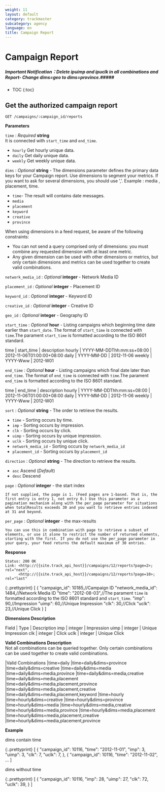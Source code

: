```yaml
---
weight: 11
layout: default
category: trackmaster
subcategory: agency
language: en
title: Campaign Report
---
```


# Campaign Report

##### Important Notification：Delete ipuimp and ipuclk in all combinations and Report- Change dims=geo to dims=province.#####





* TOC
{:toc}

## Get the authorized campaign report  

    GET /campaigns/:campaign_id/reports

**Parameters**

`time`
: _Required_ **string**  
It is connected with `start_time` and `end_time`.

  * `hourly` Get hourly unique data.
  * `daily` Get daily unique data.
  * `weekly` Get weekly unique data.

`dims`
: _Optional_ **string** - The dimensions parameter defines the primary data keys for your Campaign report. Use dimensions to segment your metrics. If you want to ask for several dimensions, you should use ','. Example : media , placement, time. 
  
  *  `time`- The result will contains date messages.   
  *  `media`    
  *  `placement` 
  *  `keyword` 
  *  `creative` 
  *  `province` 


When using dimensions in a feed request, be aware of the following constraints:

* You can not send a query comprised only of dimensions: you must combine any requested dimension with at least one metric.
* Any given dimension can be used with other dimensions or metrics, but only certain dimensions and metrics can be used together to create valid combinations. 

`network_media_id`
: _Optional_ **integer** - Network Media ID

`placement_id`
: _Optional_ **integer** - Placement ID

`keyword_id`
: _Optional_ **integer** - Keyword ID

`creative_id`
: _Optional_ **integer** - Creative ID

`geo_id`
: _Optional_ **integer** - Geography ID

`start_time`
: _Optional_ **hour** - Listing campaigns which beginning time date earlier than `start_date`. The format of `start_time` is connected with `time`.The parament  `start_time` is formatted according to the ISO 8601 standard.

time | start_time   | description
hourly   | YYYY-MM-DDThh:mm:ss+08:00   | 2012-11-06T01:00:00+08:00
daily    | YYYY-MM-DD     | 2012-11-06
weekly   | YYYY-Www     | 2012-W01



`end_time`
: _Optional_ **hour** - Listing campaigns which final date later than `end_time`. The format of `end_time` is connected with `time`.The parament `end_time` is formatted according to the ISO 8601 standard.

time | end_time   | description
hourly   | YYYY-MM-DDThh:mm:ss+08:00   | 2012-11-06T01:00:00+08:00
daily    | YYYY-MM-DD     | 2012-11-06
weekly   | YYYY-Www     | 2012-W01


`sort`
: _Optional_ **string** - The order to retrieve the results.

  * `time` - Sorting occurs by time.
  * `imp` - Sorting occurs by impression.
  * `clk` - Sorting occurs by click.
  * `uimp` - Sorting occurs by unique impression.
  * `uclk` - Sorting occurs by unique click.
  * `network_media_id` - Sorting occurs by `network_media_id`
  * `placement_id` - Sorting occurs by `placement_id`


`direction`
: _Optional_ **string** - The direction to retrieve the results.

  * `asc` Ascend (_Default_)
  * `desc` Descend

`page`
: _Optional_ **integer** - the start index

	If not supplied, the page is 1. (Feed pages are 1-based. That is, the first entry is entry 1, not entry 0.) Use this parameter as a pagination mechanism along with the per_page parameter for situations when totalResults exceeds 30 and you want to retrieve entries indexed at 31 and beyond.

`per_page`
: _Optional_ **integer** - the max-results

	You can use this in combination with page to retrieve a subset of elements, or use it alone to restrict the number of returned elements, starting with the first. If you do not use the per_page parameter in your query, your feed returns the default maximum of 30 entries.

**Response**

    Status: 200 OK
    Link: <http://{{site.track_api_host}}/campaigns/12/reports?page=2>; rel="next",
          <http://{{site.track_api_host}}/campaigns/12/reports?page=10>; rel="last"

{:.prettyprint}
    [
      {
        "campaign_id": 10185,//Campaign ID
        "network_media_id": 1484,//Network Media ID
        "time": "2012-08-03",//The parament `time` is formatted according to the ISO 8601 standard and `start_time`.
        "imp": 90,//Impression
        "uimp": 60,//Unique Impression
        "clk": 30,//Click
        "uclk": 23,//Unique Click
      }
    ]


**Dimensions Description**

Field | Type     | Description
imp      | integer     | Impression
uimp     | integer     | Unique Impression
clk      | integer     | Click
uclk     | integer     | Unique Click

**Valid Combinations Description**  
Not all combinations can be queried together. Only certain combinations can be used together to create valid combinations. 


|Valid Combinations
|time=daily
|time=daily&dims=province
|time=daily&dims=creative 
|time=daily&dims=media
|time=daily&dims=media,province
|time=daily&dims=media,creative 
|time=daily&dims=media,placement
|time=daily&dims=media,placement,province
|time=daily&dims=media,placement,creative 
|time=daily&dims=media,placement,keyword 
|time=hourly 
|time=hourly&dims=creative 
|time=hourly&dims=province 
|time=hourly&dims=media 
|time=hourly&dims=media,creative 
|time=hourly&dims=media,province 
|time=hourly&dims=media,placement 
|time=hourly&dims=media,placement,creative 
|time=hourly&dims=media,placement,province



**Example**

dims contain time

{:.prettyprint}
    [
        {
            "campaign_id": 10116,
            "time": "2012-11-01",
            "imp": 3,
            "uimp": 3,
            "clk": 7,
            "uclk": 7,
        },
        {
            "campaign_id": 10116,
            "time": "2012-11-02",
        …
    ]

dims without time

{:.prettyprint}
    [
        {
            "campaign_id": 10116,
            "imp": 28,
            "uimp": 27,
            "clk": 72,
            "uclk": 39,
        }
    ]
